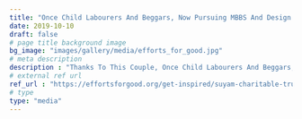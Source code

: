 ```yaml
---
title: "Once Child Labourers And Beggars, Now Pursuing MBBS And Design Courses"
date: 2019-10-10
draft: false
# page title background image
bg_image: "images/gallery/media/efforts_for_good.jpg"
# meta description
description : "Thanks To This Couple, Once Child Labourers And Beggars, Now Pursuing MBBS And Design Courses."
# external ref url
ref_url : "https://effortsforgood.org/get-inspired/suyam-charitable-trust/"
# type
type: "media"
---
```



